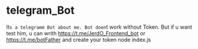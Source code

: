 # telegram_Bot
It`s a telegramm Bot about me. Bot doen`t work without Token. But if u want test him, u can writh https://t.me/JerdO_Frontend_bot or https://t.me/botFather and create your token
node index.js
